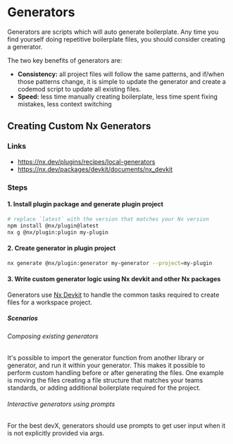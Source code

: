 # Generators
Generators are scripts which will auto generate boilerplate.
Any time you find yourself doing repetitive boilerplate files, you should consider creating a generator.

The two key benefits of generators are:
- **Consistency:** all project files will follow the same patterns, and if/when those patterns change, it is simple to update the generator and create a codemod script to update all existing files.
- **Speed:** less time manually creating boilerplate, less time spent fixing mistakes, less context switching


## Creating Custom Nx Generators

### Links
- https://nx.dev/plugins/recipes/local-generators
- https://nx.dev/packages/devkit/documents/nx_devkit


### Steps

#### 1. Install plugin package and generate plugin project
```bash
# replace `latest` with the version that matches your Nx version
npm install @nx/plugin@latest
nx g @nx/plugin:plugin my-plugin
```

#### 2. Create generator in plugin project
```bash
nx generate @nx/plugin:generator my-generator --project=my-plugin
```

#### 3. Write custom generator logic using Nx devkit and other Nx packages
Generators use [Nx Devkit](https://nx.dev/packages/devkit/documents/nx_devkit) to handle the common tasks required to
create files for a workspace project.

##### Scenarios

###### Composing existing generators
It's possible to import the generator function from another library or generator, and run it within your generator.
This makes it possible to perform custom handling before or after generating the files. One example is moving the
files creating a file structure that matches your teams standards, or adding additional boilerplate required for the project.

###### Interactive generators using prompts
For the best devX, generators should use prompts to get user input when it is not explicitly provided via args.

